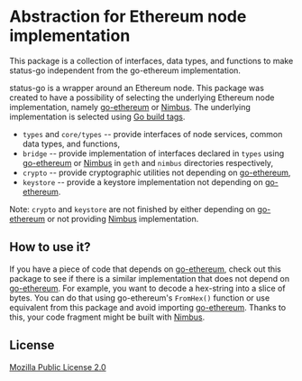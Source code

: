 # Abstraction for Ethereum node implementation

This package is a collection of interfaces, data types, and functions to make status-go independent from the go-ethereum implementation.

status-go is a wrapper around an Ethereum node. This package was created to have a possibility of selecting the underlying Ethereum node implementation, namely [go-ethereum](https://github.com/ethereum/go-ethereum) or [Nimbus](http://github.com/status-im/nimbus). The underlying implementation is selected using [Go build tags](https://golang.org/pkg/go/build/#hdr-Build_Constraints).

* `types` and `core/types` -- provide interfaces of node services, common data types, and functions,
* `bridge` -- provide implementation of interfaces declared in `types` using [go-ethereum](https://github.com/ethereum/go-ethereum) or [Nimbus](http://github.com/status-im/nimbus) in `geth` and `nimbus` directories respectively,
* `crypto` -- provide cryptographic utilities not depending on [go-ethereum](https://github.com/ethereum/go-ethereum),
* `keystore` -- provide a keystore implementation not depending on [go-ethereum](https://github.com/ethereum/go-ethereum).

Note: `crypto` and `keystore` are not finished by either depending on [go-ethereum](https://github.com/ethereum/go-ethereum) or not providing [Nimbus](http://github.com/status-im/nimbus) implementation.

## How to use it?

If you have a piece of code that depends on [go-ethereum](https://github.com/ethereum/go-ethereum), check out this package to see if there is a similar implementation that does not depend on [go-ethereum](https://github.com/ethereum/go-ethereum). For example, you want to decode a hex-string into a slice of bytes. You can do that using go-ethereum's `FromHex()` function or use equivalent from this package and avoid importing [go-ethereum](https://github.com/ethereum/go-ethereum). Thanks to this, your code fragment might be built with [Nimbus](http://github.com/status-im/nimbus).

## License

[Mozilla Public License 2.0](https://github.com/status-im/status-go/blob/develop/LICENSE.md)
